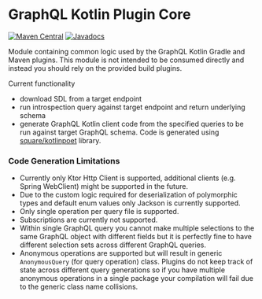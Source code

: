 # GraphQL Kotlin Plugin Core
[![Maven Central](https://img.shields.io/maven-central/v/com.expediagroup/graphql-kotlin-plugin-core.svg?label=Maven%20Central)](https://search.maven.org/search?q=g:%22com.expediagroup%22%20AND%20a:%22graphql-kotlin-plugin-core%22)
[![Javadocs](https://img.shields.io/maven-central/v/com.expediagroup/graphql-kotlin-plugin-core.svg?label=javadoc&colorB=brightgreen)](https://www.javadoc.io/doc/com.expediagroup/graphql-kotlin-plugin-core)

Module containing common logic used by the GraphQL Kotlin Gradle and Maven plugins. This module is not intended to be
consumed directly and instead you should rely on the provided build plugins.

Current functionality
* download SDL from a target endpoint
* run introspection query against target endpoint and return underlying schema
* generate GraphQL Kotlin client code from the specified queries to be run against target GraphQL schema. Code is generated
using [square/kotlinpoet](https://github.com/square/kotlinpoet) library.

### Code Generation Limitations

* Currently only Ktor Http Client is supported, additional clients (e.g. Spring WebClient) might be supported in the future.
* Due to the custom logic required for deserialization of polymorphic types and default enum values only Jackson is currently supported.
* Only single operation per query file is supported.
* Subscriptions are currently not supported.
* Within single GraphQL query you cannot make multiple selections to the same GraphQL object with different fields but it
is perfectly fine to have different selection sets across different GraphQL queries.
* Anonymous operations are supported but will result in generic `AnonymousQuery` (for query operation) class. Plugins
do not keep track of state across different query generations so if you have multiple anonymous operations in a single
package your compilation will fail due to the generic class name collisions.
